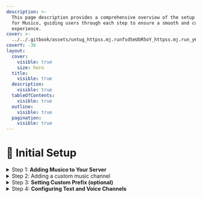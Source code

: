 ```yaml
---
description: >-
  This page description provides a comprehensive overview of the setup process
  for Musico, guiding users through each step to ensure a smooth and customized
  experience.
cover: >-
  ../../.gitbook/assets/untug_httpss.mj.runfsdSeUbR5oY_httpss.mj.run_y6_rFYy_ro_httpss._683a7f8b-d28c-4828-8a39-78d1a5d9df5a.png
coverY: -36
layout:
  cover:
    visible: true
    size: hero
  title:
    visible: true
  description:
    visible: true
  tableOfContents:
    visible: true
  outline:
    visible: true
  pagination:
    visible: true
---
```


# 🔧 Initial Setup

<details>

<summary>Step 1: <strong>Adding Musico to Your Server</strong></summary>

Begin by inviting Musico to your Discord server. Simply use the provided [invite link](https://discord.com/oauth2/authorize?client\_id=810540985032900648\&permissions=2150754416\&scope=bot), authorize Musico to access your server, and select the appropriate permissions.

[https://discord.com/oauth2/authorize?client\_id=810540985032900648\&permissions=2150754416\&scope=bot](https://discord.com/oauth2/authorize?client\_id=810540985032900648\&permissions=2150754416\&scope=bot)

</details>

<details>

<summary>Step 2: Adding a custom music channel</summary>

After inviting Musico to your server, run the `.setup` command to initiate the setup process & add the custom #musico-request channel. In here you can complete the rest of the setup and start listening to music with Musico!

</details>

<details>

<summary>Step 3: <strong>Setting Custom Prefix (optional)</strong></summary>

The prefix in the context of Discord bots refers to the character or characters that users need to type before a command to invoke the bot's functionality. It helps distinguish bot commands from regular messages in a server. For example, if a bot's prefix is set to `.` and there's a command to play music called "play", users would type `.play` to execute that command.

_In essence, the prefix serves as a signal to the Discord server that the following text is a command intended for the bot to interpret and act upon. It's customizable, allowing server administrators to set it to their preferred character or string to avoid conflicts with other bots or server commands._

Use the `.set-prefix` command and choose your desired prefix. For example

```
.set-prefix !
```

</details>

<details>

<summary>Step 4: <strong>Configuring Text and Voice Channels</strong></summary>

Determine which text channels Musico can interact with and specify the voice channels where it's allowed to play music. This ensures seamless integration without cluttering unrelated channels.

For channel selection use `.text-channels <channel name>`

For voice channels use `.set-voice <channel name>`

</details>
